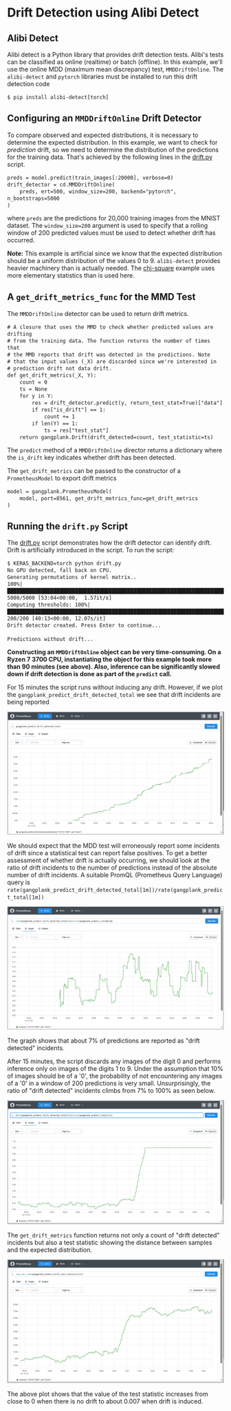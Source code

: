 # Drift Detection using Alibi Detect
## Alibi Detect
Alibi detect is a Python library that provides drift detection tests. Alibi's tests can be classified as online (realtime)
or batch (offline). In this example, we'll use the online MDD (maximum mean discrepancy) test, `MMDDriftOnline`. 
The `alibi-detect` and `pytorch` libraries must be installed to run this drift detection code

```
$ pip install alibi-detect[torch]
```

## Configuring an `MMDDriftOnline` Drift Detector
To compare observed and expected distributions, it is necessary to determine the expected distribution. In this example, we want
to check for *prediction* drift, so we need to determine the distribution of the predictions for the training data. That's achieved
by the following lines in the [drift.py](./drift.py) script.

```
preds = model.predict(train_images[:20000], verbose=0)
drift_detector = cd.MMDDriftOnline(
    preds, ert=500, window_size=200, backend="pytorch", n_bootstraps=5000
)
```

where `preds` are the predictions for 20,000 training images from the MNIST dataset. The `window_size=200` argument is used to
specify that a rolling window of 200 predicted values must be used to detect whether drift has occurred.

**Note:** This example is artificial since we know that the expected distribution should be a uniform distribution of the values 0 to 9. `alibi-detect` provides
heavier machinery than is actually needed. The [chi-square](../chi_square) example uses more elementary statistics than is used here.


## A `get_drift_metrics_func` for the MMD Test
The `MMDDriftOnline` detector can be used to return drift metrics.

```
# A closure that uses the MMD to check whether predicted values are drifting
# from the training data. The function returns the number of times that
# the MMD reports that drift was detected in the predictions. Note
# that the input values (_X) are discarded since we're interested in
# prediction drift not data drift.
def get_drift_metrics(_X, Y):
    count = 0
    ts = None
    for y in Y:
        res = drift_detector.predict(y, return_test_stat=True)["data"]
        if res["is_drift"] == 1:
            count += 1
        if len(Y) == 1:
            ts = res["test_stat"]
    return gangplank.Drift(drift_detected=count, test_statistic=ts)
```

The `predict` method of a `MMDDriftOnline` director returns a dictionary where the `is_drift` key indicates whether drift has been detected.

The `get_drift_metrics` can be passed to the constructor of a `PrometheusModel` to export drift metrics

```
model = gangplank.PrometheusModel(
    model, port=8561, get_drift_metrics_func=get_drift_metrics
)
```

## Running the `drift.py` Script
The [drift.py](./drift.py) script demonstrates how the drift detector can identify drift. Drift is artificially introduced in the script. To run the script:

```
$ KERAS_BACKEND=torch python drift.py 
No GPU detected, fall back on CPU.
Generating permutations of kernel matrix..
100%|███████████████████████████████████████████████████████████████████████████████████████████| 5000/5000 [53:04<00:00,  1.57it/s]
Computing thresholds: 100%|███████████████████████████████████████████████████████████████████████| 200/200 [40:13<00:00, 12.07s/it]
Drift detector created. Press Enter to continue...

Predictions without drift...
```

**Constructing an `MMDDriftOnline` object can be very time-consuming. On a Ryzen 7 3700 CPU, instantiating the object for this example took more than 90 minutes (see above). Also, inference can be significantly slowed down if drift detection is done as part of the `predict` call.**

For 15 minutes the script runs without inducing any drift. However, if we plot the `gangplank_predict_drift_detected_total` we see that drift incidents are
being reported

![drift_detected counts](./gp_drift_total.png)

We should expect that the MDD test will erroneously report some incidents of drift since a statistical test can report false positives. To get a better assessment of whether drift is
actually occurring, we should look at the ratio of drift incidents to the number of predictions instead of the absolute number of drift incidents. A suitable PromQL (Prometheus Query Language) 
query is `rate(gangplank_predict_drift_detected_total[1m])/rate(gangplank_predict_total[1m])`

![drift detected ratio](gp_drift_rate.png)

The graph shows that about 7% of predictions are reported as "drift detected" incidents.

After 15 minutes, the script discards any images of the digit 0 and performs inference only on images of the digits 1 to 9. Under the assumption that 10% of images should be of a '0', the probability of not encountering any images of a '0' in a window of 200 predictions is very small. Unsurprisingly, the ratio of "drift detected" incidents climbs from 7% to 100% as seen below.

![drift for real](./gp_drift_detected.png)

The `get_drift_metrics` function returns not only a count of "drift detected" incidents but also a test statistic showing the distance between samples and the
expected distribution.

![test statistic](./gp_drift_test_statistic.png)

The above plot shows that the value of the test statistic increases from close to 0 when there is no drift to about 0.007 when drift is induced.
